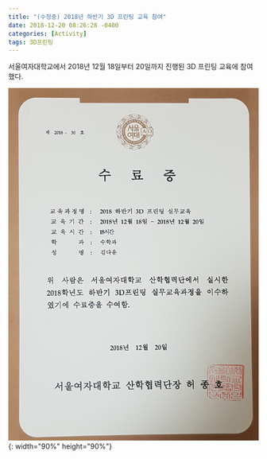 ```yaml
---
title: "(수정중) 2018년 하반기 3D 프린팅 교육 참여"
date: 2018-12-20 08:26:28 -0400
categories: [Activity]
tags: 3D프린팅
---
```


서울여자대학교에서 2018년 12월 18일부터 20일까지 진행된 3D 프린팅 교육에 참여했다.

![title](/img/프린팅.jpg){: width="90%" height="90%"}
